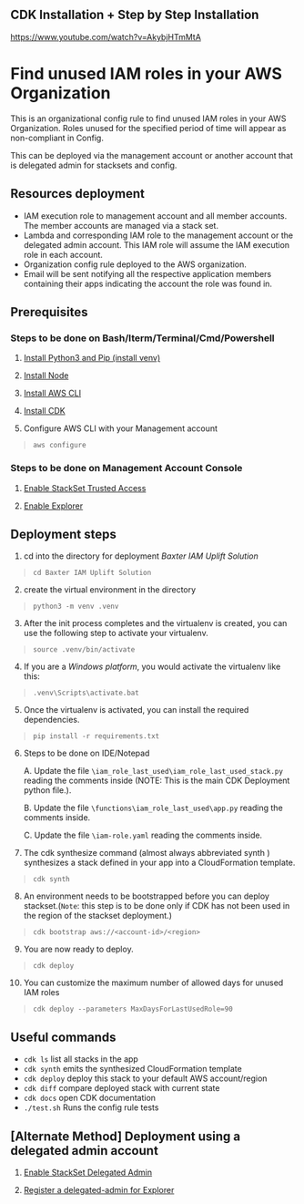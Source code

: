 ## CDK Installation + Step by Step Installation

https://www.youtube.com/watch?v=AkybjHTmMtA

# Find unused IAM roles in your AWS Organization

This is an organizational config rule to find unused IAM roles in your AWS Organization. Roles unused for the specified period of time will appear as non-compliant in Config.

This can be deployed via the management account or another account that is delegated admin for stacksets and config.

## Resources deployment

* IAM execution role to management account and all member accounts. The member accounts are managed via a stack set.
* Lambda and corresponding IAM role to the management account or the delegated admin account. This IAM role will assume the IAM execution role in each account.
* Organization config rule deployed to the AWS organization.
* Email will be sent notifying all the respective application members containing their apps indicating the account the role was found in.

## Prerequisites

### Steps to be done on Bash/Iterm/Terminal/Cmd/Powershell

1. [Install Python3 ](https://www.python.org/downloads/)[and Pip (install venv)](https://pip.pypa.io/en/stable/installation/)

2. [Install Node](https://nodejs.org/en/download/)

3. [Install AWS CLI](https://docs.aws.amazon.com/cli/latest/userguide/cli-chap-install.html)

4. [Install CDK](https://docs.aws.amazon.com/cdk/latest/guide/cli.html)

5.  Configure AWS CLI with your Management account
>```aws configure```

### Steps to be done on Management Account Console
1. [Enable StackSet Trusted Access](https://docs.aws.amazon.com/AWSCloudFormation/latest/UserGuide/stacksets-orgs-enable-trusted-access.html)

2. [Enable Explorer](https://docs.aws.amazon.com/systems-manager/latest/userguide/Explorer-setup-delegated-administrator.html)

## Deployment steps

1. cd into the directory for deployment *Baxter IAM Uplift Solution*
>```cd Baxter IAM Uplift Solution```

2. create the virtual environment in the directory
>```python3 -m venv .venv```

3. After the init process completes and the virtualenv is created, you can use the following step to activate your virtualenv.
>```source .venv/bin/activate```

4. If you are a _*Windows platform*_, you would activate the virtualenv like this:
>```.venv\Scripts\activate.bat```

5. Once the virtualenv is activated, you can install the required dependencies.
>```pip install -r requirements.txt```

6. Steps to be done on IDE/Notepad

    A. Update the file `\iam_role_last_used\iam_role_last_used_stack.py` reading the comments inside (NOTE: This is the main CDK Deployment python file.).

    B. Update the file `\functions\iam_role_last_used\app.py` reading the comments inside.

    C. Update the file `\iam-role.yaml` reading the comments inside.


7. The cdk synthesize command (almost always abbreviated synth ) synthesizes a stack defined in your app into a CloudFormation template.
>```cdk synth```

8. An environment needs to be bootstrapped before you can deploy stackset.(`Note`: this step is to be done only if CDK has not been used in the region of the stackset deployment.)   
>```cdk bootstrap aws://<account-id>/<region>```

9. You are now ready to deploy.
>```cdk deploy```

10. You can customize the maximum number of allowed days for unused IAM roles
>```cdk deploy --parameters MaxDaysForLastUsedRole=90```

## Useful commands

 * `cdk ls`          list all stacks in the app
 * `cdk synth`       emits the synthesized CloudFormation template
 * `cdk deploy`      deploy this stack to your default AWS account/region
 * `cdk diff`        compare deployed stack with current state
 * `cdk docs`        open CDK documentation
 * `./test.sh`       Runs the config rule tests
  
## [Alternate Method] Deployment using a delegated admin account

1. [Enable StackSet Delegated Admin](https://docs.aws.amazon.com/AWSCloudFormation/latest/UserGuide/stacksets-orgs-delegated-admin.html)

2. [Register a delegated-admin for Explorer](https://docs.aws.amazon.com/systems-manager/latest/userguide/Explorer-setup-delegated-administrator.html)
